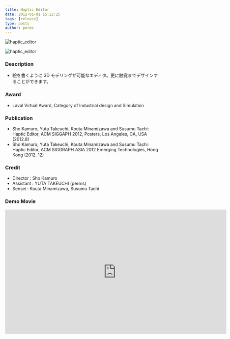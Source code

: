 ```yaml
---
title: Haptic Editor
date: 2012-01-01 15:22:25
tags: [release]
type: posts
author: perms
---
```


![haptic_editor](/img/works/haptic_editor.png 'haptic_editor')

![haptic_editor](/img/works/haptic_editor_2.png 'haptic_editor')

### Description

* 絵を書くように 3D モデリングが可能なエディタ。更に触覚までデザインすることができます。

### Award

* Laval Virtual Award, Category of Industrial design and Simulation

### Publication

* Sho Kamuro, Yuta Takeuchi, Kouta Minamizawa and Susumu Tachi: Haptic Editor, ACM SIGGAPH 2012, Posters, Los Angeles, CA, USA (2012.8)
* Sho Kamuro, Yuta Takeuchi, Kouta Minamizawa and Susumu Tachi: Haptic Editor, ACM SIGGRAPH ASIA 2012 Emerging Technologies, Hong Kong (2012. 12)

### Credit

* Director : Sho Kamuro
* Assistant : YUTA TAKEUCHI (perms)
* Sensei : Kouta Minamizawa, Susumu Tachi

### Demo Movie

<iframe width="720" height="405" src="https://www.youtube.com/embed/udJanuWtV4g" frameborder="0" gesture="media" allow="encrypted-media" allowfullscreen></iframe>
